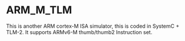 # ARM_M_TLM
This is another ARM cortex-M ISA simulator, this is coded in SystemC + TLM-2. It supports ARMv6-M thumb/thumb2 Instruction set.
